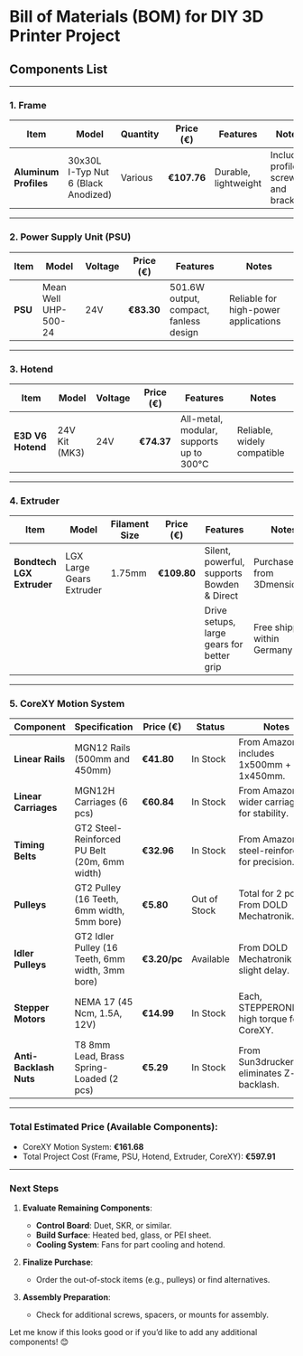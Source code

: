 # Bill of Materials (BOM) for DIY 3D Printer Project

## Components List

---

### **1. Frame**
| Item                           | Model                                           | Quantity | Price (€)  | Features                                       | Notes                          |
|--------------------------------|-------------------------------------------------|----------|------------|-----------------------------------------------|--------------------------------|
| **Aluminum Profiles**          | 30x30L I-Typ Nut 6 (Black Anodized)            | Various  | **€107.76**| Durable, lightweight                          | Includes profiles, screws, and brackets |

---

### **2. Power Supply Unit (PSU)**
| Item                           | Model                                           | Voltage  | Price (€)  | Features                                       | Notes                          |
|--------------------------------|-------------------------------------------------|----------|------------|-----------------------------------------------|--------------------------------|
| **PSU**                        | Mean Well UHP-500-24                            | 24V      | **€83.30** | 501.6W output, compact, fanless design        | Reliable for high-power applications |

---

### **3. Hotend**
| Item                           | Model                                           | Voltage  | Price (€)  | Features                                       | Notes                          |
|--------------------------------|-------------------------------------------------|----------|------------|-----------------------------------------------|--------------------------------|
| **E3D V6 Hotend**              | 24V Kit (MK3)                                   | 24V      | **€74.37** | All-metal, modular, supports up to 300°C      | Reliable, widely compatible    |

---

### **4. Extruder**
| Item                           | Model                                           | Filament Size | Price (€)  | Features                                       | Notes                          |
|--------------------------------|-------------------------------------------------|---------------|------------|-----------------------------------------------|--------------------------------|
| **Bondtech LGX Extruder**      | LGX Large Gears Extruder                        | 1.75mm        | **€109.80**| Silent, powerful, supports Bowden & Direct    | Purchased from 3Dmensionals    |
|                                |                                                 |               |            | Drive setups, large gears for better grip     | Free shipping within Germany   |

---

### **5. CoreXY Motion System**
| Component              | Specification                                     | Price (€)   | Status         | Notes                                      |
|------------------------|---------------------------------------------------|-------------|----------------|--------------------------------------------|
| **Linear Rails**       | MGN12 Rails (500mm and 450mm)                    | **€41.80**  | In Stock       | From Amazon, includes 1x500mm + 1x450mm.   |
| **Linear Carriages**   | MGN12H Carriages (6 pcs)                         | **€60.84**  | In Stock       | From Amazon, wider carriages for stability.|
| **Timing Belts**       | GT2 Steel-Reinforced PU Belt (20m, 6mm width)    | **€32.96**  | In Stock       | From Amazon, steel-reinforced for precision.|
| **Pulleys**            | GT2 Pulley (16 Teeth, 6mm width, 5mm bore)       | **€5.80**   | Out of Stock   | Total for 2 pcs. From DOLD Mechatronik.    |
| **Idler Pulleys**      | GT2 Idler Pulley (16 Teeth, 6mm width, 3mm bore) | **€3.20/pc**| Available      | From DOLD Mechatronik with slight delay.   |
| **Stepper Motors**     | NEMA 17 (45 Ncm, 1.5A, 12V)                      | **€14.99**  | In Stock       | Each, STEPPERONLINE, high torque for CoreXY.|
| **Anti-Backlash Nuts** | T8 8mm Lead, Brass Spring-Loaded (2 pcs)         | **€5.29**   | In Stock       | From Sun3drucker, eliminates Z-axis backlash.|

---

### **Total Estimated Price (Available Components):**
- CoreXY Motion System: **€161.68**
- Total Project Cost (Frame, PSU, Hotend, Extruder, CoreXY): **€597.91**

---

### **Next Steps**
1. **Evaluate Remaining Components**:
   - **Control Board**: Duet, SKR, or similar.
   - **Build Surface**: Heated bed, glass, or PEI sheet.
   - **Cooling System**: Fans for part cooling and hotend.

2. **Finalize Purchase**:
   - Order the out-of-stock items (e.g., pulleys) or find alternatives.

3. **Assembly Preparation**:
   - Check for additional screws, spacers, or mounts for assembly.

Let me know if this looks good or if you’d like to add any additional components! 😊
